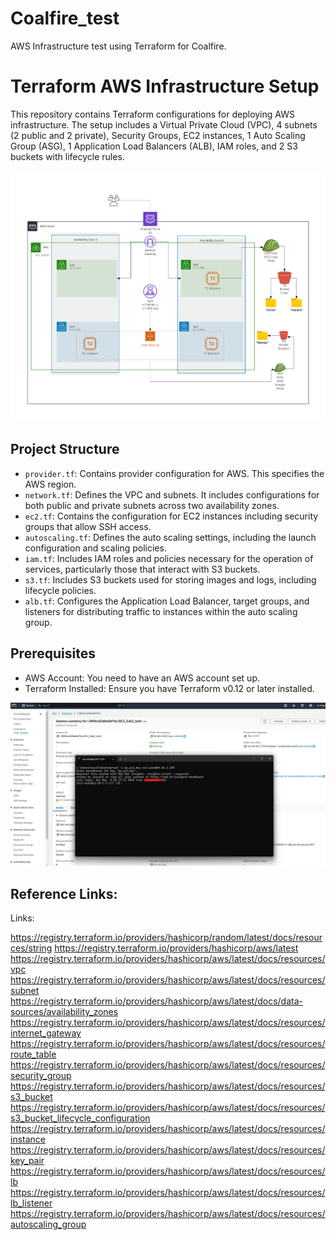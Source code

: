 # Coalfire_test
AWS Infrastructure test using Terraform for Coalfire.

# Terraform AWS Infrastructure Setup

This repository contains Terraform configurations for deploying AWS infrastructure. The setup includes a Virtual Private Cloud (VPC), 4 subnets (2 public and 2 private), Security Groups, EC2 instances, 1 Auto Scaling Group (ASG), 1 Application Load Balancers (ALB), IAM roles, and 2 S3 buckets with lifecycle rules.

![Architecture Diagram](images/Diagram_2_Tier_Architecture.png)


## Project Structure

- `provider.tf`: Contains provider configuration for AWS. This specifies the AWS region.
- `network.tf`: Defines the VPC and subnets. It includes configurations for both public and private subnets across two availability zones.
- `ec2.tf`: Contains the configuration for EC2 instances including security groups that allow SSH access.
- `autoscaling.tf`: Defines the auto scaling settings, including the launch configuration and scaling policies.
- `iam.tf`: Includes IAM roles and policies necessary for the operation of services, particularly those that interact with S3 buckets.
- `s3.tf`: Includes S3 buckets used for storing images and logs, including lifecycle policies.
- `alb.tf`: Configures the Application Load Balancer, target groups, and listeners for distributing traffic to instances within the auto scaling group.

## Prerequisites

- AWS Account: You need to have an AWS account set up.
- Terraform Installed: Ensure you have Terraform v0.12 or later installed.

![Architecture Diagram](images/EC2_Login_Screenshot.png)

## Reference Links:

Links:

https://registry.terraform.io/providers/hashicorp/random/latest/docs/resources/string
https://registry.terraform.io/providers/hashicorp/aws/latest
https://registry.terraform.io/providers/hashicorp/aws/latest/docs/resources/vpc
https://registry.terraform.io/providers/hashicorp/aws/latest/docs/resources/subnet
https://registry.terraform.io/providers/hashicorp/aws/latest/docs/data-sources/availability_zones
https://registry.terraform.io/providers/hashicorp/aws/latest/docs/resources/internet_gateway	
https://registry.terraform.io/providers/hashicorp/aws/latest/docs/resources/route_table
https://registry.terraform.io/providers/hashicorp/aws/latest/docs/resources/security_group
https://registry.terraform.io/providers/hashicorp/aws/latest/docs/resources/s3_bucket
https://registry.terraform.io/providers/hashicorp/aws/latest/docs/resources/s3_bucket_lifecycle_configuration
https://registry.terraform.io/providers/hashicorp/aws/latest/docs/resources/instance
https://registry.terraform.io/providers/hashicorp/aws/latest/docs/resources/key_pair
https://registry.terraform.io/providers/hashicorp/aws/latest/docs/resources/lb
https://registry.terraform.io/providers/hashicorp/aws/latest/docs/resources/lb_listener
https://registry.terraform.io/providers/hashicorp/aws/latest/docs/resources/autoscaling_group
